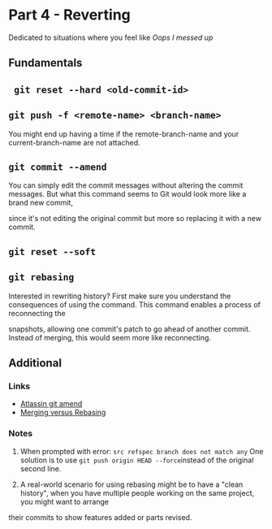 # Part 4 - Reverting
Dedicated to situations where you feel like _Oops I messed up_


## Fundamentals
## ``` git reset --hard <old-commit-id>```


## ```git push -f <remote-name> <branch-name>```


You might end up having a time if the remote-branch-name and your current-branch-name are not attached. 


## ```git commit --amend```
You can simply edit the commit messages without altering the commit messages. But what this command seems to Git would look more like a brand new commit, 


since it's not editing the original commit but more so replacing it with a new commit.


## ```git reset --soft```


## ```git rebasing```


Interested in rewriting history? First make sure you understand the consequences of using the command. This command enables a process of reconnecting the


snapshots, allowing one commit's patch to go ahead of another commit. Instead of merging, this would seem more like reconnecting. 



## Additional


### Links
- [Atlassin git amend](https://www.atlassian.com/git/tutorials/rewriting-history#git-commit--amend)
- [Merging versus Rebasing](https://www.atlassian.com/git/tutorials/merging-vs-rebasing)


### Notes
1. When prompted with error: ``` src refspec branch does not match any ``` 
One solution is to use ``` git push origin HEAD --force ```instead of the original second line.


2. A real-world scenario for using rebasing might be to have a "clean history", when you have multiple people working on the same project, you might want to arrange 


their commits to show features added or parts revised.
